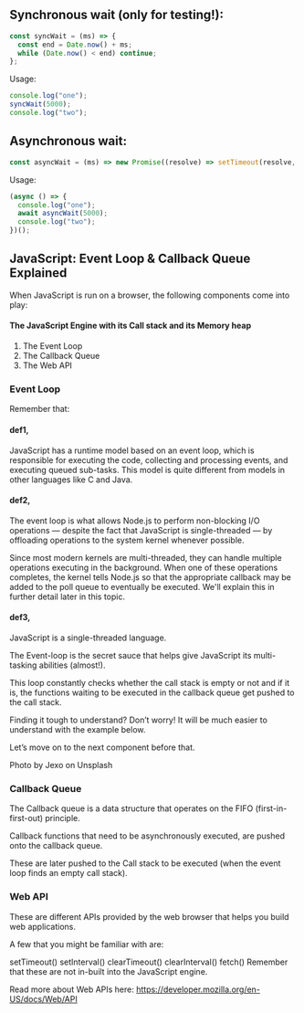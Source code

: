 ## Synchronous wait (only for testing!):

```javascript
const syncWait = (ms) => {
  const end = Date.now() + ms;
  while (Date.now() < end) continue;
};
```

Usage:

```javascript
console.log("one");
syncWait(5000);
console.log("two");
```

## Asynchronous wait:

```javascript
const asyncWait = (ms) => new Promise((resolve) => setTimeout(resolve, ms));
```

Usage:

```javascript
(async () => {
  console.log("one");
  await asyncWait(5000);
  console.log("two");
})();
```

## JavaScript: Event Loop & Callback Queue Explained

When JavaScript is run on a browser, the following components come into play:

#### The JavaScript Engine with its Call stack and its Memory heap

1. The Event Loop
2. The Callback Queue
3. The Web API

### Event Loop

Remember that:

#### def1,

JavaScript has a runtime model based on an event loop, which is responsible for executing the code, collecting and processing events, and executing queued sub-tasks. This model is quite different from models in other languages like C and Java.

#### def2,

The event loop is what allows Node.js to perform non-blocking I/O operations — despite the fact that JavaScript is single-threaded — by offloading operations to the system kernel whenever possible.

Since most modern kernels are multi-threaded, they can handle multiple operations executing in the background. When one of these operations completes, the kernel tells Node.js so that the appropriate callback may be added to the poll queue to eventually be executed. We'll explain this in further detail later in this topic.

#### def3,

JavaScript is a single-threaded language.

The Event-loop is the secret sauce that helps give JavaScript its multi-tasking abilities (almost!).

This loop constantly checks whether the call stack is empty or not and if it is, the functions waiting to be executed in the callback queue get pushed to the call stack.

Finding it tough to understand? Don’t worry! It will be much easier to understand with the example below.

Let’s move on to the next component before that.

Photo by Jexo on Unsplash

### Callback Queue

The Callback queue is a data structure that operates on the FIFO (first-in-first-out) principle.

Callback functions that need to be asynchronously executed, are pushed onto the callback queue.

These are later pushed to the Call stack to be executed (when the event loop finds an empty call stack).

### Web API

These are different APIs provided by the web browser that helps you build web applications.

A few that you might be familiar with are:

setTimeout()
setInterval()
clearTimeout()
clearInterval()
fetch()
Remember that these are not in-built into the JavaScript engine.

Read more about Web APIs here:
https://developer.mozilla.org/en-US/docs/Web/API
